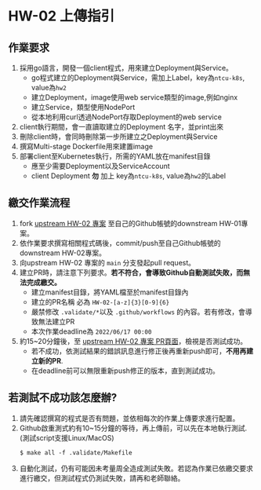#  HW-02 上傳指引


## 作業要求
1. 採用go語言，開發一個client程式，用來建立Deployment與Service。
   * go程式建立的Deployment與Service，需加上Label，key為`ntcu-k8s`, value為`hw2`
   * 建立Deployment，image使用web service類型的image,例如nginx
   * 建立Service，類型使用NodePort
   * 從本地利用curl透過NodePort存取Deployment的web service
2. client執行期間，會一直讀取建立的Deployment 名字，並print出來
3. 刪除client時，會同時刪除第一步所建立之Deployment與Service
4. 撰寫Multi-stage Dockerfile用來建置image
5. 部署client至Kubernetes執行，所需的YAML放在manifest目錄
   * 應至少需要Deployment以及ServiceAccount
   * client Deployment **勿** 加上 key為`ntcu-k8s`, value為`hw2`的Label

## 繳交作業流程
1. fork [upstream HW-02 專案](https://github.com/ogre0403/110-2-ntcu-k8s-programing-HW-02) 至自己的Github帳號的downstream HW-01專案。
2. 依作業要求撰寫相關程式碼後，commit/push至自己Github帳號的downstream HW-02專案。
3. 向upstream HW-02 專案的 `main` 分支發起pull request。
4. 建立PR時，請注意下列要求。**若不符合，會導致Github自動測試失敗，而無法完成繳交。**
   * 建立manifest目錄，將YAML檔至於manifest目錄內
   * 建立的PR名稱 必為 `HW-02-[a-z]{3}[0-9]{6}`
   * 嚴禁修改 `.validate/*`以及 `.github/workflows` 的內容。若有修改，會導致無法建立PR
   * 本次作業deadline為 `2022/06/17 00:00`
5. 約15~20分鐘後，至 [upstream HW-02 專案 PR頁面](https://github.com/ogre0403/110-2-ntcu-k8s-programing-HW-02/pulls)，檢視是否測試成功。
   * 若不成功，依測試結果的錯誤訊息進行修正後再重新push即可，**不用再建立新的PR**.
   * 在deadline前可以無限重新push修正的版本，直到測試成功。
## 若測試不成功該怎麼辦?
1. 請先確認撰寫的程式是否有問題，並依相每次的作業上傳要求進行配置。
2. Github啟重測式約有10~15分鐘的等待，再上傳前，可以先在本地執行測試. (測試script支援Linux/MacOS)
   ```shell
   $ make all -f .validate/Makefile
   ```
3. 自動化測試，仍有可能因未考量周全造成測試失敗。若認為作業已依繳交要求進行繳交，但測試程式仍測試失敗，請再和老師聯絡。